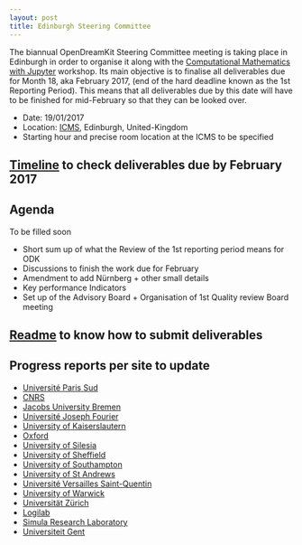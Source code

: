 ```yaml
---
layout: post
title: Edinburgh Steering Committee 
---
```

The biannual OpenDreamKit Steering Committee meeting is taking place in Edinburgh in order to organise it along with the [Computational Mathematics with Jupyter](http://opendreamkit.org/meetings/2017-01-16-ICMS/) workshop. Its main objective is to finalise all deliverables due for Month 18, aka February 2017, (end of the hard deadline known as the 1st Reporting Period). 
This means that all deliverables due by this date will have to be finished for mid-February so that they can be looked over.


- Date: 19/01/2017
- Location: [ICMS](http://www.icms.org.uk/), Edinburgh, United-Kingdom
- Starting hour and precise room location at the ICMS to be specified

## [Timeline](https://github.com/OpenDreamKit/OpenDreamKit/milestones) to check deliverables due by February 2017

## Agenda

To be filled soon

- Short sum up of what the Review of the 1st reporting period means for ODK
- Discussions to finish the work due for February
- Amendment to add Nürnberg + other small details
- Key performance Indicators
- Set up of the Advisory Board + Organisation of 1st Quality review Board meeting

## [Readme](https://github.com/OpenDreamKit/OpenDreamKit/blob/master/README.md) to know how to submit deliverables

## Progress reports per site to update

- [Université Paris Sud](/meetings/2017-01-19-EdinburghSteeringCommittee/ProgressReports/ParisSud)
- [CNRS](/meetings/2017-01-19-EdinburghSteeringCommittee/ProgressReports/CNRS)
- [Jacobs University Bremen](/meetings/2017-01-19-EdinburghSteeringCommittee/ProgressReports/JacU)
- [Université Joseph Fourier](/meetings/2017-01-19-EdinburghSteeringCommittee/ProgressReports/UJF)
- [University of Kaiserslautern](/meetings/2017-01-19-EdinburghSteeringCommittee/ProgressReports/Kaiserslautern)
- [Oxford](/meetings/2017-01-19-EdinburghSteeringCommittee/ProgressReports/Oxford)
- [University of Silesia](/meetings/2017-01-19-EdinburghSteeringCommittee/ProgressReports/Silesia)
- [University of Sheffield](/meetings/2017-01-19-EdinburghSteeringCommittee/ProgressReports/Sheffield)
- [University of Southampton](/meetings/2017-01-19-EdinburghSteeringCommittee/ProgressReports/southampton.pdf)
- [University of St Andrews](/meetings/2017-01-19-EdinburghSteeringCommittee/ProgressReports/StAndrews)
- [Université Versailles Saint-Quentin](/meetings/2017-01-19-EdinburghSteeringCommittee/ProgressReports/UVersailles)
- [University of Warwick](/meetings/2017-01-19-EdinburghSteeringCommittee/ProgressReports/Warwick)
- [Universität Zürich](/meetings/2017-01-19-EdinburghSteeringCommittee/ProgressReports/Zurich)
- [Logilab](/meetings/2017-01-19-EdinburghSteeringCommittee/ProgressReports/Logilab)
- [Simula Research Laboratory](/meetings/2017-01-19-EdinburghSteeringCommittee/ProgressReports/Simula)
- [Universiteit Gent](/meetings/2017-01-19-EdinburghSteeringCommittee/ProgressReports/UGent/ugent.pdf)

